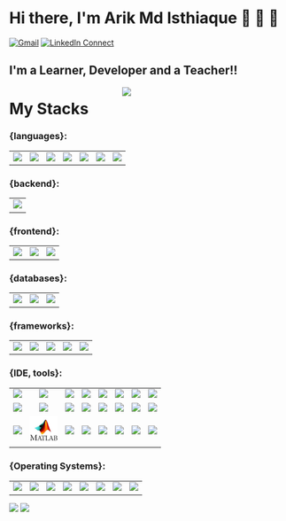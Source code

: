 # Hi there, I'm Arik Md Isthiaque 👋 👋 👋
[![Gmail](https://img.shields.io/badge/%20-Send%20Mail-black?color=14171A&labelColor=ef5350&logo=gmail&logoColor=ffffff)](mailto:arikbncc@gmail.com?subject=From%20GitHub&body=Hi,%20there.%20Found%20you%20from%20GitHub.)
[![LinkedIn Connect](https://img.shields.io/badge/%20-Connect-black?color=14171A&labelColor=1DA1F2&logo=linkedin&logoColor=ffffff)](https://www.linkedin.com/in/arik1155001/)

## I'm a Learner, Developer and a Teacher!!

<img width="300" align="right" src="https://emoji.gg/assets/emoji/9109_Sad_Cat_Thumbs_Up.png">



# My Stacks

### {languages}: 
| | | | | | | |
|:-------------------------:|:-------------------------:|:-------------------------:|:-------------------------:|:-------------------------:|:-------------------------:|:-------------------------:|
|<img align="centre" width="50px" src="https://upload.wikimedia.org/wikipedia/commons/thumb/1/18/ISO_C%2B%2B_Logo.svg/1200px-ISO_C%2B%2B_Logo.svg.png">|<img align="centre" width="50px" src="https://cdn.iconscout.com/icon/free/png-512/c-programming-569564.png">|<img align="centre" width="50px" src="https://images.vexels.com/media/users/3/166401/isolated/preview/b82aa7ac3f736dd78570dd3fa3fa9e24-java-programming-language-icon-by-vexels.png">|<img align="centre" width="50px" src="https://images.vexels.com/media/users/3/166477/isolated/preview/9bb722f0e85ddbc1ce0f064534fd2311-python-programming-language-icon-by-vexels.png">|<img align="centre" width="50px" src="https://cdn2.iconfinder.com/data/icons/designer-skills/128/code-programming-php-software-develop-command-language-512.png">|<img align="centre" width="50px" src="https://i.pinimg.com/originals/25/a8/5d/25a85d9e5057430d82273a3c75e73014.png">|<img align="centre" width="100px" src="https://miro.medium.com/max/3020/1*ZT-uARoKO0dd4Wq6tc3W2A.png">|

### {backend}: 
| | 
|:-------------------------:|
|<img align="centre" width="50px" src="https://upload.wikimedia.org/wikipedia/commons/thumb/9/9a/Laravel.svg/1200px-Laravel.svg.png">|

### {frontend}:
| | | |
|:-------------------------:|:-------------------------:|:-------------------------:|
|<img align="centre" width="50px" src="https://cdn0.iconfinder.com/data/icons/HTML5/256/HTML_Logo.png">|<img align="centre" width="50px" src="https://cdn.worldvectorlogo.com/logos/css3.svg">|<img align="centre" width="50px" src="https://cdn.iconscout.com/icon/free/png-256/javascript-2038874-1720087.png">|

### {databases}: 
| | | |
|:-------------------------:|:-------------------------:|:-------------------------:|
|<img align="centre" width="100px" src="https://cdn4.iconfinder.com/data/icons/flat-brand-logo-2/512/oracle-256.png">|<img align="centre" width="100px" src="https://cdn4.iconfinder.com/data/icons/logos-3/181/MySQL-256.png">|<img align="centre" width="50px" src="https://cdn0.iconfinder.com/data/icons/file-format-database-j-fill/64/database_file_document-56-256.png">|

### {frameworks}: 
| | | | | |
|:-------------------------:|:-------------------------:|:-------------------------:|:-------------------------:|:-------------------------:|
|<img align="centre" width="50px" src="https://www.seekicon.com/free-icon-download/tensorflow-icon_2.svg">|<img align="centre" width="100px" src="https://keras.io/img/logo.png">|<img align="centre" width="100px" src="https://upload.wikimedia.org/wikipedia/commons/7/78/Tesseract_OCR_logo_%28Google%29.png">|<img align="centre" width="50px" src="https://upload.wikimedia.org/wikipedia/commons/thumb/3/32/OpenCV_Logo_with_text_svg_version.svg/390px-OpenCV_Logo_with_text_svg_version.svg.png">|<img align="centre" width="100px" src="https://upload.wikimedia.org/wikipedia/en/thumb/f/fb/OpenGL_logo_%28Nov14%29.svg/1280px-OpenGL_logo_%28Nov14%29.svg.png">|

### {IDE, tools}:
| | | | | | | | |
|:-------------------------:|:-------------------------:|:-------------------------:|:-------------------------:|:-------------------------:|:-------------------------:|:-------------------------:|:-------------------------:|
|<img align="centre" width="50px" src="https://cdn3.iconfinder.com/data/icons/social-media-2169/24/social_media_social_media_logo_git-256.png">|<img align="centre" width="50px" src="https://cdn1.iconfinder.com/data/icons/logotypes/32/github-256.png">|<img align="centre" width="50px" src="https://cdn.icon-icons.com/icons2/1508/PNG/512/codeblocks_104542.png">|<img align="centre" width="50px" src="https://cdn3.iconfinder.com/data/icons/pixomania/128/science-256.png">|<img align="centre" width="50px" src="https://upload.wikimedia.org/wikipedia/commons/thumb/9/9a/Visual_Studio_Code_1.35_icon.svg/1024px-Visual_Studio_Code_1.35_icon.svg.png">|<img align="centre" width="50px" src="https://upload.wikimedia.org/wikipedia/commons/thumb/9/98/Apache_NetBeans_Logo.svg/666px-Apache_NetBeans_Logo.svg.png">|<img align="centre" width="50px" src="https://mpng.subpng.com/20180619/oju/kisspng-phpstorm-jetbrains-webstorm-php-5b28f2c008a9c0.9825465415294102400355.jpg">|<img align="centre" width="50px" src="https://upload.wikimedia.org/wikipedia/commons/thumb/a/a1/PyCharm_Logo.svg/1024px-PyCharm_Logo.svg.png">|
|<img align="centre" width="50px" src="https://cdn.worldvectorlogo.com/logos/clion-1.svg">|<img align="centre" width="100px" src="https://mspoweruser.com/wp-content/uploads/2019/06/Windows-Terminal-Logo.jpg">|<img align="centre" width="50px" src="https://upload.wikimedia.org/wikipedia/commons/thumb/7/7e/Spyder_logo.svg/1200px-Spyder_logo.svg.png">|<img align="centre" width="50px" src="https://i.pinimg.com/originals/4e/74/7c/4e747c82368d9681b75d54f56319dae7.png">|<img align="centre" width="100px" src="https://3qeqpr26caki16dnhd19sv6by6v-wpengine.netdna-ssl.com/wp-content/uploads/2017/03/How-to-Setup-a-Python-Environment-for-Machine-Learning-and-Deep-Learning-with-Anaconda.png">|<img align="centre" width="50px" src="https://cdn4.iconfinder.com/data/icons/logos-and-brands/512/272_Raspberry_Pi_logo-256.png">|<img align="centre" width="50px" src="https://cdn1.iconfinder.com/data/icons/thin-electronic-parts-components/24/thin_arduino-256.png">|<img align="centre" width="50px" src="https://p1.hiclipart.com/preview/231/14/357/acer-logo-vmware-esxi-benq-w1070-acer-h6510bd-hyperv-multimedia-projectors-television-vmware-vsphere-png-clipart.jpg">|
|<img align="centre" width="50px" src="https://icons.iconarchive.com/icons/dakirby309/simply-styled/256/Autodesk-Autocad-icon.png">|<img align="centre" width="50px" src="https://raw.githubusercontent.com/github/explore/80688e429a7d4ef2fca1e82350fe8e3517d3494d/topics/matlab/matlab.png">|<img align="centre" width="50px" src="https://waikato.github.io/weka-site/images/weka.png">|<img align="centre" width="50px" src="https://c7.uihere.com/files/196/91/583/balsamiq-mockup-website-wireframe-computer-icons-user-interface-mockups-logo.jpg">|<img align="centre" width="100px" src="https://cdn.iconscout.com/icon/free/png-512/figma-682083.png">|<img align="centre" width="50px" src="https://cdn.iconscout.com/icon/free/png-256/powershell-2-569189.png">|<img align="centre" width="100px" src="https://upload.wikimedia.org/wikipedia/commons/9/92/LaTeX_logo.svg">|<img align="centre" width="100px" src="https://encrypted-tbn0.gstatic.com/images?q=tbn%3AANd9GcS1SulhXiNgLdf4tcKRp5KtK1kJ1pmyflRulw&usqp=CAU">|

### {Operating Systems}:
| | | | | | | | |
|:-------------------------:|:-------------------------:|:-------------------------:|:-------------------------:|:-------------------------:|:-------------------------:|:-------------------------:|:-------------------------:|
|<img align="centre" width="50px" src="https://www.clipartmax.com/png/middle/189-1893750_free-windows-xp-logo-transparent-background-windows-xp-icon-png.png">|<img align="centre" width="50px" src="https://img.favpng.com/18/11/8/windows-7-logo-windows-vista-png-favpng-YjyLW1gVzXf7bdsYeU1jsLLxV.jpg">|<img align="centre" width="50px" src="https://www.pinclipart.com/picdir/big/256-2569914_windows-8-icon-clipart.png">|<img align="centre" width="50px" src="https://banner2.cleanpng.com/20180328/skq/kisspng-logo-windows-8-windows-7-microsoft-8-5abc1c77a59fe7.0872489215222774956784.jpg">|<img align="centre" width="50px" src="https://icons.iconarchive.com/icons/martz90/circle/512/ubuntu-icon.png">|<img align="centre" width="50px" src="https://www.freepngimg.com/download/android/68988-kali-android-linux-free-clipart-hq.png">|<img align="centre" width="50px" src="https://upload.wikimedia.org/wikipedia/commons/4/45/Parrot_Logo.png">|<img align="centre" width="50px" src="https://www.fosshub.com/media/img/project/icons/5b8fc29a59eee027c3d78bc8.png">|

<img width="1000" src="https://github-readme-stats.vercel.app/api/top-langs/?username=arik096&theme=light&hide_langs_below=0&layout=compact&langs_count=12" />
<img width="1000" src="https://github-readme-stats.vercel.app/api?username=arik096&show_icons=true">

